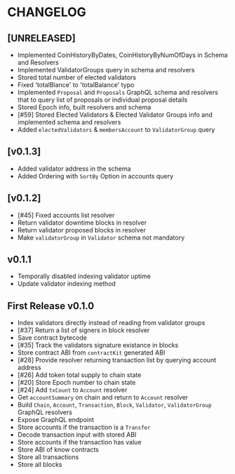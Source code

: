 # CHANGELOG

## [UNRELEASED]
* Implemented CoinHistoryByDates, CoinHistoryByNumOfDays in Schema and Resolvers
* Implemented ValidatorGroups query in schema and resolvers
* Stored total number of elected validators
* Fixed 'totalBlance' to 'totalBalance' typo
* Implemented `Proposal` and `Proposals` GraphQL schema and resolvers that to query list of proposals or individual proposal details 
* Stored Epoch info, built resolvers and schema
* [#59] Stored Elected Validators & Elected Validator Groups info and implemented schema and resolvers
* Added `electedValidators` & `membersAccount` to `ValidatorGroup` query

## [v0.1.3]
* Added validator address in the schema
* Added Ordering with `SortBy` Option in accounts query


## [v0.1.2]

* [#45] Fixed accounts list resolver
* Return validator downtime blocks in resolver
* Return validator proposed blocks in resolver
* Make `validatorGroup` in `Validator` schema not mandatory

## v0.1.1

* Temporally disabled indexing validator uptime
* Update validator indexing method

## First Release v0.1.0

* Index validators directly instead of reading from validator groups
* [#37] Return a list of signers in block resolver
* Save contract bytecode
* [#35] Track the validators signature existance in blocks 
* Store contract ABI from `contractKit` generated ABI
* [#28] Provide resolver returning transaction list by querying account address
* [#26] Add token total supply to chain state
* [#20] Store Epoch number to chain state
* [#24] Add `txCount` to `Account` resolver
* Get `accountSummary` on chain and return to `Account` resolver
* Build `Chain`, `Account`, `Transaction`, `Block`, `Validator`, `ValidatorGroup` GraphQL resolvers
* Expose GraphQL endpoint
* Store accounts if the transaction is a `Transfer`
* Decode transaction input with stored ABI
* Store accounts if the transaction has value
* Store ABI of know contracts
* Store all transactions
* Store all blocks